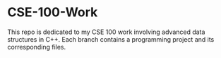 # CSE-100-Work

This repo is dedicated to my CSE 100 work involving advanced data structures in C++.
Each branch contains a programming project and its corresponding files.
